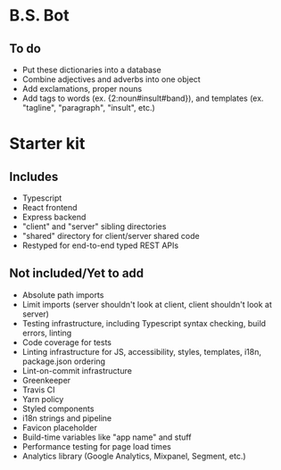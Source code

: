 # B.S. Bot

## To do

- Put these dictionaries into a database
- Combine adjectives and adverbs into one object
- Add exclamations, proper nouns
- Add tags to words (ex. {2:noun#insult#band}), and templates (ex. "tagline", "paragraph", "insult", etc.)

# Starter kit

## Includes

- Typescript
- React frontend
- Express backend
- "client" and "server" sibling directories
- "shared" directory for client/server shared code
- Restyped for end-to-end typed REST APIs

## Not included/Yet to add

- Absolute path imports
- Limit imports (server shouldn't look at client, client shouldn't look at server)
- Testing infrastructure, including Typescript syntax checking, build errors, linting
- Code coverage for tests
- Linting infrastructure for JS, accessibility, styles, templates, i18n, package.json ordering
- Lint-on-commit infrastructure
- Greenkeeper
- Travis CI
- Yarn policy
- Styled components
- i18n strings and pipeline
- Favicon placeholder
- Build-time variables like "app name" and stuff
- Performance testing for page load times
- Analytics library (Google Analytics, Mixpanel, Segment, etc.)
